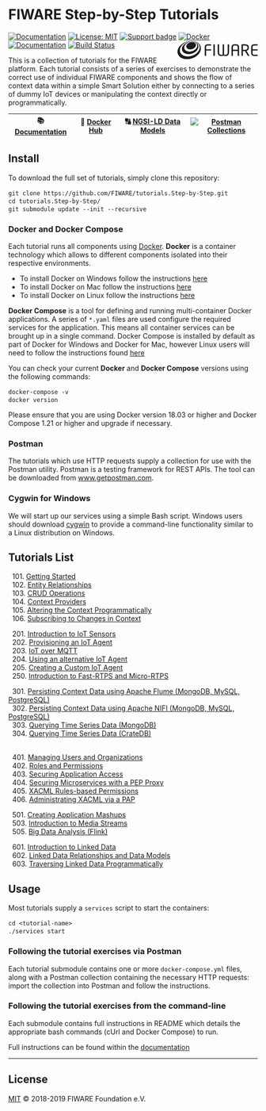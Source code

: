 # FIWARE Step-by-Step Tutorials

[![Documentation](https://nexus.lab.fiware.org/repository/raw/public/badges/chapters/documentation.svg)](https://fiware-tutorials.rtfd.io)
[![License: MIT](https://img.shields.io/github/license/fiware/tutorials.Step-by-Step.svg)](https://opensource.org/licenses/MIT)
[![Support badge](https://nexus.lab.fiware.org/repository/raw/public/badges/stackoverflow/fiware.svg)](https://stackoverflow.com/questions/tagged/fiware)
[![Docker](https://img.shields.io/docker/pulls/fiware/tutorials.context-provider.svg)](https://hub.docker.com/r/fiware/tutorials.context-provider/)
[<img src="docs/img/logo.png" align="right" width="162">](https://www.fiware.org/)<br/>
[![Documentation](https://img.shields.io/readthedocs/fiware-tutorials.svg)](https://fiware-tutorials.rtfd.io)
[![Build Status](https://img.shields.io/travis/FIWARE/tutorials.Step-by-Step.svg)](https://travis-ci.org/FIWARE/tutorials.Step-by-Step)

This is a collection of tutorials for the FIWARE platform. Each tutorial consists of a series of exercises to
demonstrate the correct use of individual FIWARE components and shows the flow of context data within a simple Smart
Solution either by connecting to a series of dummy IoT devices or manipulating the context directly or programmatically.

| :books: [Documentation](https://fiware-tutorials.rtfd.io) | :whale: [Docker Hub](https://hub.docker.com/r/fiware/tutorials.context-provider/) | :capital_abcd: [NGSI-LD Data Models](https://fiware.github.io/tutorials.Step-by-Step/schema/) | <img src="https://assets.getpostman.com/common-share/postman-logo-stacked.svg" align="left" height="25"> [Postman Collections](https://explore.postman.com/team/3mM5EY6ChBYp9D) |
| --------------------------------------------------------- | --------------------------------------------------------------------------------- | --- |---|

## Install

To download the full set of tutorials, simply clone this repository:

```console
git clone https://github.com/FIWARE/tutorials.Step-by-Step.git
cd tutorials.Step-by-Step/
git submodule update --init --recursive
```

### Docker and Docker Compose

Each tutorial runs all components using [Docker](https://www.docker.com). **Docker** is a container technology which
allows to different components isolated into their respective environments.

-   To install Docker on Windows follow the instructions [here](https://docs.docker.com/docker-for-windows/)
-   To install Docker on Mac follow the instructions [here](https://docs.docker.com/docker-for-mac/)
-   To install Docker on Linux follow the instructions [here](https://docs.docker.com/install/)

**Docker Compose** is a tool for defining and running multi-container Docker applications. A series of `*.yaml` files
are used configure the required services for the application. This means all container services can be brought up in a
single command. Docker Compose is installed by default as part of Docker for Windows and Docker for Mac, however Linux
users will need to follow the instructions found [here](https://docs.docker.com/compose/install/)

You can check your current **Docker** and **Docker Compose** versions using the following commands:

```console
docker-compose -v
docker version
```

Please ensure that you are using Docker version 18.03 or higher and Docker Compose 1.21 or higher and upgrade if
necessary.

### Postman

The tutorials which use HTTP requests supply a collection for use with the Postman utility. Postman is a testing
framework for REST APIs. The tool can be downloaded from www.getpostman.com.

### Cygwin for Windows

We will start up our services using a simple Bash script. Windows users should download [cygwin](http://www.cygwin.com/)
to provide a command-line functionality similar to a Linux distribution on Windows.

## Tutorials List

&nbsp; 101. [Getting Started](https://github.com/FIWARE/tutorials.Getting-Started)<br/> &nbsp; 102.
[Entity Relationships](https://github.com/FIWARE/tutorials.Entity-Relationships)<br/> &nbsp; 103.
[CRUD Operations](https://github.com/FIWARE/tutorials.CRUD-Operations)<br/> &nbsp; 104.
[Context Providers](https://github.com/FIWARE/tutorials.Context-Providers)<br/> &nbsp; 105.
[Altering the Context Programmatically](https://github.com/FIWARE/tutorials.Accessing-Context)<br/> &nbsp; 106.
[Subscribing to Changes in Context](https://github.com/FIWARE/tutorials.Subscriptions)<br/>

&nbsp; 201. [Introduction to IoT Sensors](https://github.com/FIWARE/tutorials.IoT-Sensors)<br/> &nbsp; 202.
[Provisioning an IoT Agent](https://github.com/FIWARE/tutorials.IoT-Agent)<br/> &nbsp; 203.
[IoT over MQTT](https://github.com/FIWARE/tutorials.IoT-over-MQTT)<br/> &nbsp; 204.
[Using an alternative IoT Agent](https://github.com/FIWARE/tutorials.IoT-Agent-JSON)<br/> &nbsp; 205.
[Creating a Custom IoT Agent](https://github.com/FIWARE/tutorials.Custom-IoT-Agent)<br/> &nbsp; 250.
[Introduction to Fast-RTPS and Micro-RTPS](https://github.com/FIWARE/tutorials.Fast-RTPS-Micro-RTPS)<br/>

&nbsp; 301.
[Persisting Context Data using Apache Flume (MongoDB, MySQL, PostgreSQL)](https://github.com/FIWARE/tutorials.Historic-Context-Flume)<br/>
&nbsp; 302.
[Persisting Context Data using Apache NIFI (MongoDB, MySQL, PostgreSQL)](https://github.com/FIWARE/tutorials.Historic-Context-NIFI)<br/>
&nbsp; 303. [Querying Time Series Data (MongoDB)](https://github.com/FIWARE/tutorials.Short-Term-History)<br/>
&nbsp; 304. [Querying Time Series Data (CrateDB)](https://github.com/FIWARE/tutorials.Time-Series-Data)<br/> &nbsp;

&nbsp; 401. [Managing Users and Organizations](https://github.com/FIWARE/tutorials.Identity-Management)<br/> &nbsp; 402.
[Roles and Permissions](https://github.com/FIWARE/tutorials.Roles-Permissions)<br/> &nbsp; 403.
[Securing Application Access](https://github.com/FIWARE/tutorials.Securing-Access)<br/> &nbsp; 404.
[Securing Microservices with a PEP Proxy](https://github.com/FIWARE/tutorials.PEP-Proxy)<br/> &nbsp; 405.
[XACML Rules-based Permissions](https://github.com/FIWARE/tutorials.XACML-Access-Rules)<br/> &nbsp; 406.
[Administrating XACML via a PAP](https://github.com/FIWARE/tutorials.Administrating-XACML)<br/>

&nbsp; 501. [Creating Application Mashups](https://github.com/FIWARE/tutorials.Application-Mashup)<br/> &nbsp; 503.
[Introduction to Media Streams](https://github.com/FIWARE/tutorials.Media-Streams)<br/> &nbsp; 505.
[Big Data Analysis (Flink)](https://github.com/FIWARE/tutorials.Big-Data-Analysis)<br/>

&nbsp; 601. [Introduction to Linked Data](https://github.com/FIWARE/tutorials.Linked-Data)<br/> &nbsp; 602.
[Linked Data Relationships and Data Models](https://github.com/FIWARE/tutorials.Relationships-Linked-Data)<br/>
&nbsp; 603. [Traversing Linked Data Programmatically](https://github.com/FIWARE/tutorials.Accessing-Linked-Data)<br/>

## Usage

Most tutorials supply a `services` script to start the containers:

```console
cd <tutorial-name>
./services start
```

### Following the tutorial exercises via Postman

Each tutorial submodule contains one or more `docker-compose.yml` files, along with a Postman collection containing the
necessary HTTP requests: import the collection into Postman and follow the instructions.

### Following the tutorial exercises from the command-line

Each submodule contains full instructions in README which details the appropriate bash commands (cUrl and Docker
Compose) to run.

Full instructions can be found within the [documentation](https://fiware-tutorials.rtfd.io)

---

## License

[MIT](LICENSE) © 2018-2019 FIWARE Foundation e.V.
